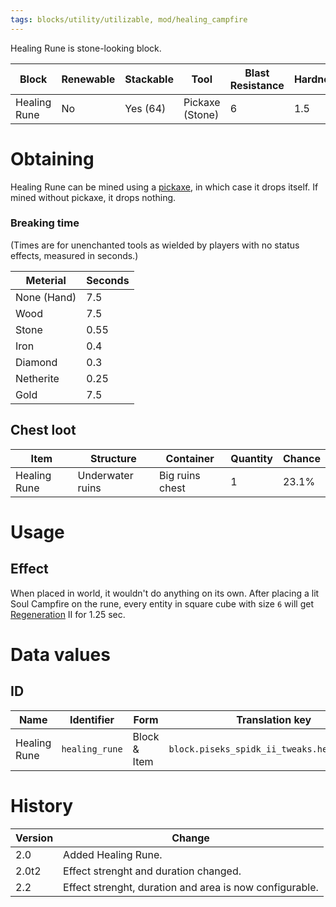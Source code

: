 ```yaml
---
tags: blocks/utility/utilizable, mod/healing_campfire
---
```


Healing Rune is stone-looking block.

| Block        | Renewable | Stackable | Tool            | Blast Resistance | Hardness | Luminous | Transparent | Flammable | Creative Tab |
| ------------ | --------- | --------- | --------------- | ---------------- | -------- | -------- | ----------- | --------- | ------------ |
| Healing Rune | No        | Yes (64)  | Pickaxe (Stone) | 6                | 1.5      | No       | No          | No        | Brewing             |

# Obtaining

Healing Rune can be mined using a [pickaxe](https://minecraft.fandom.com/wiki/Pickaxe), in which case it drops itself. If mined without pickaxe, it drops nothing. 

### Breaking time

(Times are for unenchanted tools as wielded by players with no status effects, measured in seconds.)

| Meterial    | Seconds |
| ----------- | ------- |
| None (Hand) | 7.5     |
| Wood        | 7.5     |
| Stone       | 0.55    |
| Iron        | 0.4     |
| Diamond     | 0.3     |
| Netherite   | 0.25    |
| Gold        | 7.5     | 

## Chest loot

| Item         | Structure        | Container       | Quantity | Chance |
| ------------ | ---------------- | --------------- | -------- | ------ |
| Healing Rune | Underwater ruins | Big ruins chest | 1        | 23.1%  | 

# Usage
## Effect

When placed in world, it wouldn't do anything on its own. After placing a lit Soul Campfire on the rune, every entity in square cube with size `6` will get [Regeneration](https://minecraft.fandom.com/wiki/Regeneration) II for 1.25 sec.

# Data values
## ID

| Name         | Identifier     | Form         | Translation key                             |
| ------------ | -------------- | ------------ | ------------------------------------------- |
| Healing Rune | `healing_rune` | Block & Item | `block.piseks_spidk_ii_tweaks.healing_rune` | 

# History

| Version | Change                                                  |
| ------- | ------------------------------------------------------- |
| 2.0     | Added Healing Rune.                                     |
| 2.0t2   | Effect strenght and duration changed.                   |
| 2.2     | Effect strenght, duration and area is now configurable. |